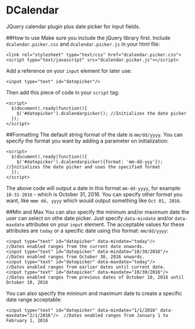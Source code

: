 DCalendar
=========

JQuery calendar plugin plus date picker for input fields.

##How to use
Make sure you include the jQuery library first.
Include `dcalendar.picker.css` and `dcalendar.picker.js` in your html file:
```
<link rel="stylesheet" type="text/css" href="dcalendar.picker.css">
<script type="text/javascript" src="dcalendar.picker.js"></script>
```

Add a reference on your `input` element for later use:
```
<input type="text" id="datepicker"/>
```

Then add this piece of code in your `script` tag:
```
<script>
  $(document).ready(function(){
    $('#datepicker').dcalendarpicker(); //Initializes the date picker
  });
</script>
```

##Formatting
The default string format of the date is `mm/dd/yyyy`. You can specify the format you want by adding a parameter on initialization:
```
<script>
  $(document).ready(function(){
    $('#datepicker').dcalendarpicker({format: 'mm-dd-yyy'}); //Initializes the date picker and uses the specified format
  });
</script>
```
The above code will output a date in this format `mm-dd-yyyy`, for example: `10-31-2016` - which is October 31, 2016.
You can specify other format you want, like `mmm dd, yyyy` which would output something like `Oct 01, 2016`.

##Min and Max
You can also specify the mininum and/or maximum date the user can select on othe date picker.
Just specify `data-mindate` and/or `data-maxdate` attributes on your `input` element. The acceptable values for these attributes are `today` or a specific date using this format: `mm/dd/yyyy`:
```
<input type="text" id="datepicker" data-mindate="today"/>       //Dates enabled ranges from the current date onwards.
<input type="text" id="datepicker" data-mindate="10/30/2016"/>  //Dates enabled ranges from October 30, 2016 onwards.
<input type="text" id="datepicker" data-maxdate="today"/>       //Dates enabled ranges from earlier dates until current date.
<input type="text" id="datepicker" data-maxdate="10/30/2016"/>  //Dates enabled ranges from previous dates of October 10, 2016 until October 10, 2016
```
You can also specify the mininum and maximum date to create a specific date range acceptable:
```
<input type="text" id="datepicker" data-mindate="1/1/2016" data-maxdate="2/1/2016"/>  //Dates enabled ranges from January 1 to February 1, 2016
```
